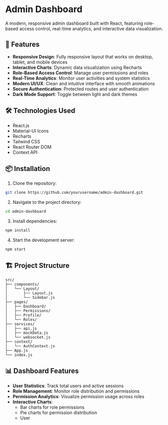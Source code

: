# Admin Dashboard

A modern, responsive admin dashboard built with React, featuring role-based access control, real-time analytics, and interactive data visualization.

## 🚀 Features

- **Responsive Design**: Fully responsive layout that works on desktop, tablet, and mobile devices
- **Interactive Charts**: Dynamic data visualization using Recharts
- **Role-Based Access Control**: Manage user permissions and roles
- **Real-Time Analytics**: Monitor user activities and system statistics
- **Modern UI/UX**: Clean and intuitive interface with smooth animations
- **Secure Authentication**: Protected routes and user authentication
- **Dark Mode Support**: Toggle between light and dark themes

## 🛠️ Technologies Used

- React.js
- Material-UI Icons
- Recharts
- Tailwind CSS
- React Router DOM
- Context API

## 📦 Installation

1. Clone the repository:
```bash
git clone https://github.com/yourusername/admin-dashboard.git
```

2. Navigate to the project directory:
```bash
cd admin-dashboard
```

3. Install dependencies:
```bash
npm install
```

4. Start the development server:
```bash
npm start
```

## 🏗️ Project Structure

```
src/
├── components/
│   └── Layout/
│       ├── Layout.js
│       └── Sidebar.js
├── pages/
│   ├── Dashboard/
│   ├── Permissions/
│   ├── Profile/
│   └── Roles/
├── services/
│   ├── api.js
│   ├── mockData.js
│   └── websocket.js
├── context/
│   └── AuthContext.js
├── App.js
└── index.js
```

## 📊 Dashboard Features

- **User Statistics**: Track total users and active sessions
- **Role Management**: Monitor role distribution and permissions
- **Permission Analytics**: Visualize permission usage across roles
- **Interactive Charts**: 
  - Bar charts for role permissions
  - Pie charts for permission distribution
  - User
